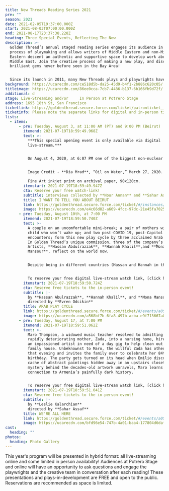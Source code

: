 ```yaml
---
title: New Threads Reading Series 2021
pre: ""
season: 2021
date: 2021-02-05T19:37:00.000Z
start: 2021-08-03T07:00:00.000Z
end: 2021-08-17T23:37:38.228Z
heading: Three Special Events, Reflecting The Now
description: >-
  Golden Thread’s annual staged reading series engages its audience in the
  process of playmaking and allows writers of Middle Eastern and non-Middle
  Eastern descent an authentic and supportive space to develop work about the
  Middle East. Join the creative process of making a new play, and discover
  brilliant gems never before seen in the Bay Area!


  Since its launch in 2011, many New Threads plays and playwrights have continued on to receive mainstage productions. The readings are accompanied by talkbacks with the artists and experts that comment on the themes of the play.
background: https://ucarecdn.com/ce518d5b-da25-45d9-b4f1-2b886c620c05/
titleimage: https://ucarecdn.com/86ee0cca-7cb7-4486-b137-6b166fb9d72f/
additional: d
stage: Live-Streaming and/or     In Person at Potrero Stage
address: 1695 18th St, San Francisco
ticketlink: https://goldenthread.secure.force.com/ticket/patronticket__publicticketapp#/
ticketinfo: Please note the separate links for digital and in-person tickets!
lists:
  - items:
      - pre: Tuesday, August 3, at 11:00 AM (PT) and 9:00 PM (Beirut)
        itemend: 2021-07-19T18:59:49.968Z
        text: >-
          ***This special opening event is only available via digital
          live-stream.***


          On August 4, 2020, at 6:07 PM one of the biggest non-nuclear explosions in the history of mankind happened at the port of Beirut, Lebanon. This catastrophic event claimed the lives of more than 200 victims, injured 7000 and left 300,000 homeless and caused massive property damage across the city. Golden Thread Productions collaborates with **Al Madina Theatre** and the **Legal Agenda** in Lebanon to present *I Want to Tell You About Beirut*, which commemorates the 1-year mark of the explosion that ruined the lives of thousands of innocent civilians. The event will commence with a recorded reading of testimonies presented in English and Arabic by actors based in San Francisco and actors based in Beirut and will be followed by a live roundtable discussion featuring **Sahar Assaf** (Executive Artistic Director, Golden Thread Productions), **Nidal Alashkar** (Artistic Director, Al Madina Theatre), **Zeina Daccache** (Executive Director, Catharsis - Lebanese Center for Drama Therapy), **Ghida Frangieh** (Lawyer, Legal Agenda), **Tania El Khoury** (Performance Artist), and **Hamid Sinno** (Musician and Writer). The event is accessible for English and Arabic speaking audiences and will last for approximately 90 minutes.


          Image Credit - **Dia Mrad**, “Oil on Water,” March 27, 2020. \

          Fine Art inkjet print on archival paper, 90x120cm.
        itemstart: 2021-07-19T18:59:49.947Z
        cta: Reserve your free watch-link!
        subtitle: interviews collected by **Nour Annan** and **Sahar Assaf**
        title: I WANT TO TELL YOU ABOUT BEIRUT
        link: https://goldenthread.secure.force.com/ticket/#/instances/a0F3Z00000rP1F9UAK
        image: https://ucarecdn.com/e4c66d82-a669-4fcc-97dc-21e45fa70256/
      - pre: Tuesday, August 10th, at 7:00 PM
        itemend: 2021-07-19T18:59:50.740Z
        text: >-
          A couple on an uncomfortable mini-break; a pair of mothers with a
          child who won’t wake up; and two post-COVID 19, post-Capitol riots
          encounters; form this new play cycle by three acclaimed Arab writers.
          In Golden Thread’s unique commission, three of the company’s Resident
          Artists, **Hassan Abdulrazzak**, **Hannah Khalil**,and **Mona
          Mansour**, reflect on the world now. 


          Despite being in different countries (Hassan and Hannah in the UK and Mona in the US) the trio worked closely, connecting online and taking each other’s ideas as inspiration. They spent time talking about what felt important and resonant after this time of change.  The result is a series of satirical, moving and poignant vignettes that will give audiences much food for thought. 


          To reserve your free digital live-stream watch link, [click here](https://goldenthread.secure.force.com/ticket/#/events/a0S3Z000007YNepUAG)!
        itemstart: 2021-07-19T18:59:50.724Z
        cta: Reserve free tickets to the in-person event!
        subtitle: |-
          by **Hassan Abulrazzak**, **Hannah Khalil**, and **Mona Mansour** 
          directed by **Evren Odcikin**
        title: ARAB PLAY CYCLE
        link: https://goldenthread.secure.force.com/ticket/#/events/a0S3Z000007YNepUAG
        image: https://ucarecdn.com/a568bf7b-6fa8-497b-acba-e9f713667a8e/
      - pre: Tuesday, August 17, at 7:00 PM
        itemend: 2021-07-19T18:59:51.062Z
        text: >-
          Maro Thompson, a widowed music teacher resolved to admitting her
          rapidly deteriorating mother, Zada, into a nursing home, hires Emilio,
          an impassioned artist in need of a day gig to help clean out the
          family house. Unbeknownst to Maro, the willful Zada has other plans
          that evening and invites the family over to celebrate her 84th
          birthday. The party gets turned on its head when Emilio discovers a
          cache of abstract paintings hidden away in an upstairs closet. As the
          mystery behind the decades-old artwork unravels, Maro learns of her
          connection to Armenia’s painfully dark history.


          To reserve your free digital live-stream watch link, [click here](https://goldenthread.secure.force.com/ticket/#/events/a0S3Z000007YNepUAG)!
        itemstart: 2021-07-19T18:59:51.041Z
        cta: Reserve free tickets to the in-person event!
        subtitle: |-
          by **Leslie Kalarchian** 
          directed by **Sahar Assaf**
        title: WE'RE ALL HERE
        link: https://goldenthread.secure.force.com/ticket/#/events/a0S3Z000007YNepUAG
        image: https://ucarecdn.com/bfd96e54-747b-4a01-baa4-177804d6dafe/
cast:
  heading: ""
photos:
  heading: Photo Gallery
---
```

This year's program will be presented in hybrid format: all live-streaming online and some limited in person availability! Audiences at Potrero Stage and online will have an opportunity to ask questions and engage the playwrights and the creative team in conversation after each reading! These presentations and plays-in-development are FREE and open to the public. Reservations are recommended as space is limited.